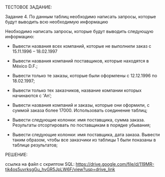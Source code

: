 ТЕСТОВОЕ ЗАДАНИЕ:

Задание 4. По данным таблиц необходимо написать запросы, которые будут выводить всю необходимую информацию

Необходимо написать запросы, которые будут выводить следующую информацию:

- Вывести названия всех компаний, которые не выполнили заказ с 15.11.1996 – 18.02.1997 

- Вывести названия компаний поставщиков, которые находятся в México D.F.;

- Вывести только те заказы, которые были оформлены с 12.12.1996 по 18.02.1997;

- Вывести только тех заказчиков,  название компании которых начинаются с ‘An’;

- Вывести названия компаний и заказы, которые они оформили, с суммой заказа более 17000. Использовать соединение таблиц;

- Вывести следующие колонки: имя поставщика, сумма заказа. Результаты отсортировать по поставщикам в порядке убывания;

- Вывести следующие колонки: имя поставщика, дата заказа. Вывести  таким образом, чтобы все заказчики из таблицы 1 были показаны в таблице результатов;



РЕШЕНИЕ:

ссылка на файл с скриптом SQL: https://drive.google.com/file/d/119MR-tjk4os5uvrksgGu_hvGR5JpLW6F/view?usp=drive_link
